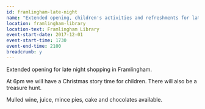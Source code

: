 ```yaml
---
id: framlingham-late-night
name: "Extended opening, children's activities and refreshments for late night shopping in Framlingham"
location: framlingham-library
location-text: Framlingham Library
event-start-date: 2017-12-01
event-start-time: 1730
event-end-time: 2100
breadcrumb: y
---
```


Extended opening for late night shopping in Framlingham.

At 6pm we will have a Christmas story time for children. There will also be a treasure hunt.

Mulled wine, juice, mince pies, cake and chocolates available.
